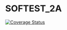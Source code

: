 # SOFTEST_2A

[![Coverage Status](https://coveralls.io/repos/github/areebanadeem16/SOFTEST_2A/badge.svg)](https://coveralls.io/github/areebanadeem16/SOFTEST_2A)